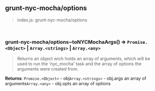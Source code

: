 
<br><a name="module_grunt-nyc-mocha/options"></a>

## grunt-nyc-mocha/options
> index.js: grunt-nyc-mocha/options


<br><a name="module_grunt-nyc-mocha/options..toNYCMochaArgs"></a>

### grunt-nyc-mocha/options~toNYCMochaArgs() ⇒ <code>Promise.&lt;Object&gt;</code> \| <code>Array.&lt;strings&gt;</code> \| <code>Array.&lt;any&gt;</code>
> Returns an object wich holds an array of arguments, which will be used to>  run the 'nyc_mocha' task and the array of options the arguments were created>  from.

**Returns**: <code>Promise.&lt;Object&gt;</code> - obj<code>Array.&lt;strings&gt;</code> - obj.args  an array of arguments<code>Array.&lt;any&gt;</code> - obj.opts  an array of options  
